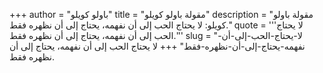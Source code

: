 +++
author = "باولو كويلو"
title = "مقولة باولو كويلو"
description = "مقولة باولو كويلو: لا يحتاج الحب إلى أن نفهمه، يحتاج إلى أن نظهره فقط."
quote = '''لا يحتاج الحب إلى أن نفهمه، يحتاج إلى أن نظهره فقط.''' 
slug = "لا-يحتاج-الحب-إلى-أن-نفهمه-يحتاج-إلى-أن-نظهره-فقط"
+++
لا يحتاج الحب إلى أن نفهمه، يحتاج إلى أن نظهره فقط.
